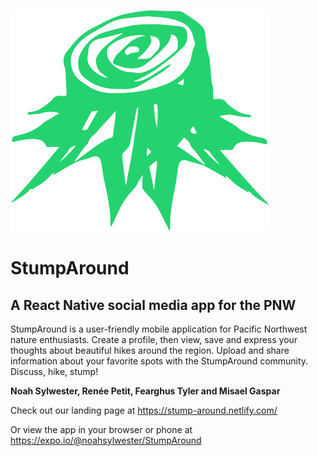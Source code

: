 ![logo](./assets/images/stump.png)

# StumpAround
## A React Native social media app for the PNW

StumpAround is a user-friendly mobile application for Pacific Northwest nature enthusiasts.  Create a profile, then view, save and express your thoughts about beautiful hikes around the region. Upload and share information about your favorite spots with the StumpAround community. Discuss, hike, stump!

**Noah Sylwester, Renée Petit, Fearghus Tyler and Misael Gaspar**

Check out our landing page at
https://stump-around.netlify.com/

Or view the app in your browser or phone at
https://expo.io/@noahsylwester/StumpAround
